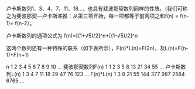 卢卡斯数列1、3、4、7、11、18…，也具有斐波那契数列同样的性质。（我们可称之为斐波那契—卢卡斯递推：从第三项开始，每一项都等于前两项之和f(n) = f(n-1)+ f(n-2）。

卢卡斯数列的通项公式为 f(n)=[(1+√5)/2]^n+[(1-√5)/2]^n

这两个数列还有一种特殊的联系（如下表所示），F(n)*L(n)=F(2n)，及L(n)=F(n-1)+F(n+1)

n 			            1 	2 	3 	4 	5 	6 	  7 	  8 	  9 	  10 	…
斐波那契数列F(n) 	  1 	1 	2 	3 	5 	8 	  13 	  21 	  34 	  55 	…
卢卡斯数列L(n) 		 1 	 3 	 4 	 7 	 11  18 	 29 	 47 	 76 	 123 	…
F(n)*L(n) 		      1 	3 	8 	21 	55 	144 	377 	987 	2584 	6765 	…
